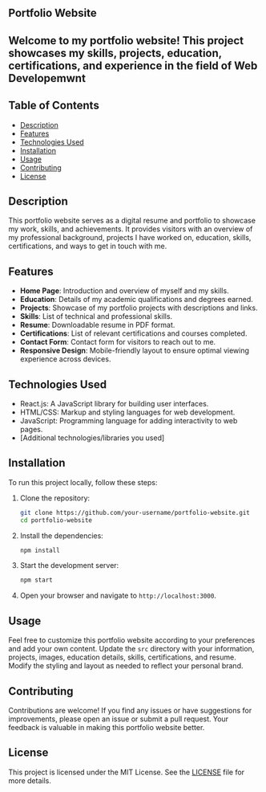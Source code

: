 ## Portfolio Website

## Welcome to my portfolio website! This project showcases my skills, projects, education, certifications, and experience in the field of Web Developemwnt

## Table of Contents

- [Description](#description)
- [Features](#features)
- [Technologies Used](#technologies-used)
- [Installation](#installation)
- [Usage](#usage)
- [Contributing](#contributing)
- [License](#license)

## Description

This portfolio website serves as a digital resume and portfolio to showcase my work, skills, and achievements. It provides visitors with an overview of my professional background, projects I have worked on, education, skills, certifications, and ways to get in touch with me.

## Features

- **Home Page**: Introduction and overview of myself and my skills.
- **Education**: Details of my academic qualifications and degrees earned.
- **Projects**: Showcase of my portfolio projects with descriptions and links.
- **Skills**: List of technical and professional skills.
- **Resume**: Downloadable resume in PDF format.
- **Certifications**: List of relevant certifications and courses completed.
- **Contact Form**: Contact form for visitors to reach out to me.
- **Responsive Design**: Mobile-friendly layout to ensure optimal viewing experience across devices.

## Technologies Used

- React.js: A JavaScript library for building user interfaces.
- HTML/CSS: Markup and styling languages for web development.
- JavaScript: Programming language for adding interactivity to web pages.
- [Additional technologies/libraries you used]

## Installation

To run this project locally, follow these steps:

1. Clone the repository:
    ```bash
    git clone https://github.com/your-username/portfolio-website.git
    cd portfolio-website
    ```

2. Install the dependencies:
    ```bash
    npm install
    ```

3. Start the development server:
    ```bash
    npm start
    ```

4. Open your browser and navigate to `http://localhost:3000`.

## Usage

Feel free to customize this portfolio website according to your preferences and add your own content. Update the `src` directory with your information, projects, images, education details, skills, certifications, and resume. Modify the styling and layout as needed to reflect your personal brand.

## Contributing

Contributions are welcome! If you find any issues or have suggestions for improvements, please open an issue or submit a pull request. Your feedback is valuable in making this portfolio website better.

## License

This project is licensed under the MIT License. See the [LICENSE](LICENSE) file for more details.
